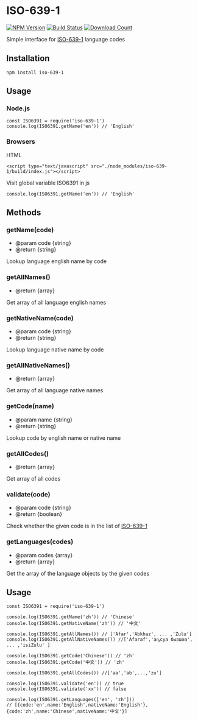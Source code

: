 # ISO-639-1
[![NPM Version][npm-image]][npm-url]
[![Build Status][travis-image]][travis-url]
[![Download Count][download-url]][npm-url]

[travis-image]: https://travis-ci.org/meikidd/iso-639-1.svg?branch=master
[travis-url]: https://travis-ci.org/meikidd/iso-639-1
[npm-image]: https://img.shields.io/npm/v/iso-639-1.svg?style=flat-square
[npm-url]: https://npmjs.org/package/iso-639-1
[download-url]: https://img.shields.io/npm/dt/iso-639-1.svg?style=flat-square


Simple interface for [ISO-639-1](https://en.wikipedia.org/wiki/List_of_ISO_639-1_codes) language codes

## Installation

```
npm install iso-639-1
```

## Usage

### Node.js

```
const ISO6391 = require('iso-639-1')
console.log(ISO6391.getName('en')) // 'English'
```

### Browsers

HTML

```
<script type="text/javascript" src="./node_modules/iso-639-1/build/index.js"></script>
```

Visit global variable ISO6391 in js

```
console.log(ISO6391.getName('en')) // 'English'
```

## Methods

### getName(code)
  - @param code {string}
  - @return {string}

Lookup language english name by code

### getAllNames()
  - @return {array}

Get array of all language english names

### getNativeName(code)
  - @param code {string}
  - @return {string}

Lookup language native name by code

### getAllNativeNames()
  - @return {array}

Get array of all language native names


### getCode(name)
  - @param name {string}
  - @return {string}

Lookup code by english name or native name

### getAllCodes()
  - @return {array}

Get array of all codes

### validate(code)
  - @param code {string}
  - @return {boolean}

Check whether the given code is in the list of [ISO-639-1](https://en.wikipedia.org/wiki/List_of_ISO_639-1_codes)

### getLanguages(codes)
  - @param codes {array}
  - @return {array}

Get the array of the language objects by the given codes

## Usage

```
const ISO6391 = require('iso-639-1')

console.log(ISO6391.getName('zh')) // 'Chinese'
console.log(ISO6391.getNativeName('zh')) // '中文'

console.log(ISO6391.getAllNames()) // ['Afar','Abkhaz', ... ,'Zulu']
console.log(ISO6391.getAllNativeNames()) //['Afaraf','аҧсуа бызшәа', ... ,'isiZulu' ]

console.log(ISO6391.getCode('Chinese')) // 'zh'
console.log(ISO6391.getCode('中文')) // 'zh'

console.log(ISO6391.getAllCodes()) //['aa','ab',...,'zu']

console.log(ISO6391.validate('en')) // true
console.log(ISO6391.validate('xx')) // false

console.log(ISO6391.getLanguages(['en', 'zh']))
// [{code:'en',name:'English',nativeName:'English'},{code:'zh',name:'Chinese',nativeName:'中文'}]

```
